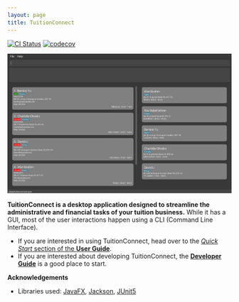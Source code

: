 ```yaml
---
layout: page
title: TuitionConnect
---
```


[![CI Status](https://github.com/se-edu/addressbook-level3/workflows/Java%20CI/badge.svg)](https://github.com/se-edu/addressbook-level3/actions)
[![codecov](https://codecov.io/gh/se-edu/addressbook-level3/branch/master/graph/badge.svg)](https://codecov.io/gh/se-edu/addressbook-level3)

![Ui](images/Ui.png)

**TuitionConnect is a desktop application designed to streamline the administrative and financial tasks of your tuition business.** While it has a GUI, most of the user interactions happen using a CLI (Command Line Interface).

* If you are interested in using TuitionConnect, head over to the [_Quick Start_ section of the **User Guide**](UserGuide.html#quick-start).
* If you are interested about developing TuitionConnect, the [**Developer Guide**](DeveloperGuide.html) is a good place to start.


**Acknowledgements**

* Libraries used: [JavaFX](https://openjfx.io/), [Jackson](https://github.com/FasterXML/jackson), [JUnit5](https://github.com/junit-team/junit5)
